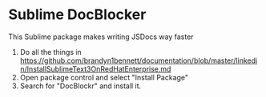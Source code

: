 Sublime DocBlocker
==================

This Sublime package makes writing JSDocs way faster

1. Do all the things in https://github.com/brandyn1bennett/documentation/blob/master/linkedin/InstallSublimeText3OnRedHatEnterprise.md
2. Open package control and select "Install Package"
3. Search for "DocBlockr" and install it.

